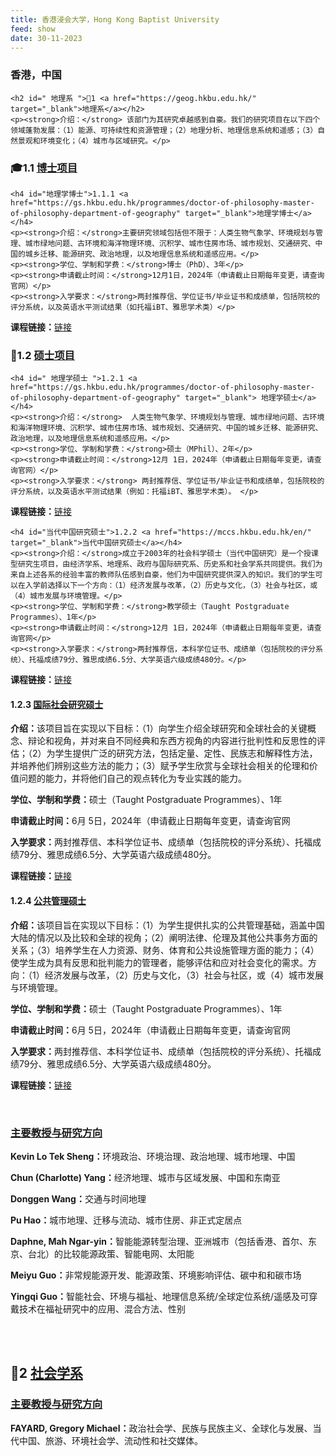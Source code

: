 ```yaml
---
title: 香港浸会大学，Hong Kong Baptist University
feed: show
date: 30-11-2023
---
```


<html lang="zh">
<head>
    <meta charset="UTF-8">
    <title>香港浸会大学，Hong Kong Baptist University</title>
    <link rel="stylesheet" href="/assets/css/CSS.css">
</head>
<body>
    <h3>香港，中国</h3>

    <h2 id=" 地理系 ">🏫1 <a href="https://geog.hkbu.edu.hk/" target="_blank">地理系</a></h2>
    <p><strong>介绍：</strong> 该部门为其研究卓越感到自豪。我们的研究项目在以下四个领域蓬勃发展：（1）能源、可持续性和资源管理；（2）地理分析、地理信息系统和遥感；（3）自然景观和环境变化；（4）城市与区域研究。</p>

<h3 id="博士项目">🎓1.1 <a href=" https://gs.hkbu.edu.hk/programmes/doctor-of-philosophy-master-of-philosophy-department-of-geography" target="_blank">博士项目</a></h3>

    <h4 id="地理学博士">1.1.1 <a href="https://gs.hkbu.edu.hk/programmes/doctor-of-philosophy-master-of-philosophy-department-of-geography" target="_blank">地理学博士</a></h4>
    <p><strong>介绍：</strong>主要研究领域包括但不限于：人类生物气象学、环境规划与管理、城市绿地问题、古环境和海洋物理环境、沉积学、城市住房市场、城市规划、交通研究、中国的城乡迁移、能源研究、政治地理，以及地理信息系统和遥感应用。</p>
    <p><strong>学位、学制和学费：</strong>博士（PhD）、3年</p>
    <p><strong>申请截止时间：</strong>12月1日，2024年（申请截止日期每年变更，请查询官网）</p>
    <p><strong>入学要求：</strong>两封推荐信、学位证书/毕业证书和成绩单，包括院校的评分系统，以及英语水平测试结果（如托福iBT、雅思学术类）</p>
<p><strong>课程链接：</strong><a href="https://gs.hkbu.edu.hk/programmes/doctor-of-philosophy-master-of-philosophy-department-of-geography" target="_blank">链接</a></p>


<h3 id="硕士项目">📖1.2 <a href="https://geog.hkbu.edu.hk/" target="_blank">硕士项目</a></h3>

    <h4 id=" 地理学硕士 ">1.2.1 <a href="https://gs.hkbu.edu.hk/programmes/doctor-of-philosophy-master-of-philosophy-department-of-geography" target="_blank"> 地理学硕士</a></h4>
    <p><strong>介绍：</strong>  人类生物气象学、环境规划与管理、城市绿地问题、古环境和海洋物理环境、沉积学、城市住房市场、城市规划、交通研究、中国的城乡迁移、能源研究、政治地理，以及地理信息系统和遥感应用。</p>
    <p><strong>学位、学制和学费：</strong>硕士（MPhil）、2年</p>
    <p><strong>申请截止时间：</strong>12月 1日，2024年（申请截止日期每年变更，请查询官网）</p>
    <p><strong>入学要求：</strong> 两封推荐信、学位证书/毕业证书和成绩单，包括院校的评分系统，以及英语水平测试结果（例如：托福iBT、雅思学术类）。 </p>
<p><strong>课程链接：</strong><a href="https://gs.hkbu.edu.hk/programmes/doctor-of-philosophy-master-of-philosophy-department-of-geography" target="_blank">链接</a></p>

    <h4 id="当代中国研究硕士">1.2.2 <a href="https://mccs.hkbu.edu.hk/en/" target="_blank">当代中国研究硕士</a></h4>
    <p><strong>介绍：</strong>成立于2003年的社会科学硕士（当代中国研究）是一个授课型研究生项目，由经济学系、地理系、政府与国际研究系、历史系和社会学系共同提供。我们为来自上述各系的经验丰富的教师队伍感到自豪，他们为中国研究提供深入的知识。我们的学生可以在入学前选择以下一个方向：（1）经济发展与改革，（2）历史与文化，（3）社会与社区，或（4）城市发展与环境管理。</p>
    <p><strong>学位、学制和学费：</strong>教学硕士（Taught Postgraduate Programmes）、1年</p>
    <p><strong>申请截止时间：</strong>12月 1日，2024年（申请截止日期每年变更，请查询官网</p>
    <p><strong>入学要求：</strong>两封推荐信，本科学位证书、成绩单（包括院校的评分系统）、托福成绩79分、雅思成绩6.5分、大学英语六级成绩480分。</p>
<p><strong>课程链接：</strong><a href="https://mccs.hkbu.edu.hk/en/programme/course_list/ " target="_blank">链接</a></p>

   <h4 id="国际社会研究硕士">1.2.3 <a href="https://ar.hkbu.edu.hk/tpg-admissions/programmes/master-of-arts-ma-in-global-society" target="_blank">国际社会研究硕士</a></h4>
   <p><strong>介绍：</strong>该项目旨在实现以下目标：（1）向学生介绍全球研究和全球社会的关键概念、辩论和视角，并对来自不同经典和东西方视角的内容进行批判性和反思性的评估；（2）为学生提供广泛的研究方法，包括定量、定性、民族志和解释性方法，并培养他们辨别这些方法的能力；（3）赋予学生欣赏与全球社会相关的伦理和价值问题的能力，并将他们自己的观点转化为专业实践的能力。</p>
   <p><strong>学位、学制和学费：</strong>硕士（Taught Postgraduate Programmes）、1年</p>
   <p><strong>申请截止时间：</strong>6月 5日，2024年（申请截止日期每年变更，请查询官网</p>
   <p><strong>入学要求：</strong>两封推荐信、本科学位证书、成绩单（包括院校的评分系统）、托福成绩79分、雅思成绩6.5分、大学英语六级成绩480分。</p>
<p><strong>课程链接：</strong><a href="https://handbook.ar.hkbu.edu.hk/2023-2024/academic-programmes/postgraduate-programmes/faculty-of-social-sciences/master-of-arts-in-global-society" target="_blank">链接</a></p>

<h4 id="公共管理硕士">1.2.4 <a href="https://ar.hkbu.edu.hk/tpg-admissions/programmes/master-of-public-administration-mpa-approved-programme-under-ugc-s-targeted-tpg-programmes-fellowships-scheme" target="_blank">公共管理硕士</a></h4>
    <p><strong>介绍：</strong>该项目旨在实现以下目标：（1）为学生提供扎实的公共管理基础，涵盖中国大陆的情况以及比较和全球的视角；（2）阐明法律、伦理及其他公共事务方面的关系；（3）培养学生在人力资源、财务、体育和公共设施管理方面的能力；（4）使学生成为具有反思和批判能力的管理者，能够评估和应对社会变化的需求。方向：（1）经济发展与改革，（2）历史与文化，（3）社会与社区，或（4）城市发展与环境管理。</p>
    <p><strong>学位、学制和学费：</strong>硕士（Taught Postgraduate Programmes）、1年</p>
    <p><strong>申请截止时间：</strong>6月 5日，2024年（申请截止日期每年变更，请查询官网</p>
    <p><strong>入学要求：</strong>两封推荐信、本科学位证书、成绩单（包括院校的评分系统）、托福成绩79分、雅思成绩6.5分、大学英语六级成绩480分。</p>
<p><strong>课程链接：</strong><a href="https://handbook.ar.hkbu.edu.hk/2023-2024/academic-programmes/postgraduate-programmes/faculty-of-social-sciences/master-of-public-administration" target="_blank">链接</a></p>


  <br>
    <div class="project-box">
       <h3 id="主要教授与研究方向"><a href="https://geog.hkbu.edu.hk/" target="_blank">主要教授与研究方向</a></h3>
        <p><strong>Kevin Lo Tek Sheng：</strong>环境政治、环境治理、政治地理、城市地理、中国</p>
        <p><strong>Chun (Charlotte) Yang：</strong>经济地理、城市与区域发展、中国和东南亚</p>
         <p><strong>Donggen Wang：</strong>交通与时间地理</p>
          <p><strong>Pu Hao：</strong>城市地理、迁移与流动、城市住房、非正式定居点</p>
          <p><strong>Daphne, Mah Ngar-yin：</strong>智能能源转型治理、亚洲城市（包括香港、首尔、东京、台北）的比较能源政策、智能电网、太阳能</p>
          <p><strong>Meiyu Guo：</strong>非常规能源开发、能源政策、环境影响评估、碳中和和碳市场</p>
          <p><strong>Yingqi Guo：</strong>智能社会、环境与福祉、地理信息系统/全球定位系统/遥感及可穿戴技术在福祉研究中的应用、混合方法、性别</p>
    </div>
<br>
    <br>

  <h2 id="社会学系">🏫2 <a href="https://socweb.hkbu.edu.hk/" target="_blank">社会学系</a></h2>

  <div class="project-box">
       <h3 id="主要教授与研究方向"><a href="https://socweb.hkbu.edu.hk/" target="_blank">主要教授与研究方向</a></h3>
        <p><strong>FAYARD, Gregory Michael：</strong>政治社会学、民族与民族主义、全球化与发展、当代中国、旅游、环境社会学、流动性和社交媒体。</p>
 </div>

</body>
</html>



